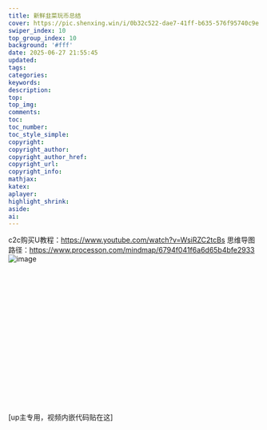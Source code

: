 ```yaml
---
title: 新鲜韭菜玩币总结
cover: https://pic.shenxing.win/i/0b32c522-dae7-41ff-b635-576f95740c9e.jpg
swiper_index: 10
top_group_index: 10
background: '#fff'
date: 2025-06-27 21:55:45
updated:
tags:
categories:
keywords:
description:
top:
top_img:
comments:
toc:
toc_number:
toc_style_simple:
copyright:
copyright_author:
copyright_author_href:
copyright_url:
copyright_info:
mathjax:
katex:
aplayer:
highlight_shrink:
aside:
ai:
---
```


c2c购买U教程：https://www.youtube.com/watch?v=WsiRZC2tcBs
思维导图路径：https://www.processon.com/mindmap/6794f041f6a6d65b4bfe2933
![image](https://pic.shenxing.win/i/3cdf4f42-cdd7-49d4-8df6-1bb826a6a229.jpg)

<div class="video-container">
[up主专用，视频内嵌代码贴在这]
</div>

<style>
.video-container {
    position: relative;
    width: 100%;
    padding-top: 56.25%; /* 16:9 aspect ratio (height/width = 9/16 * 100%) */
}

.video-container iframe {
    position: absolute;
    top: 0;
    left: 0;
    width: 100%;
    height: 100%;
}
</style>
